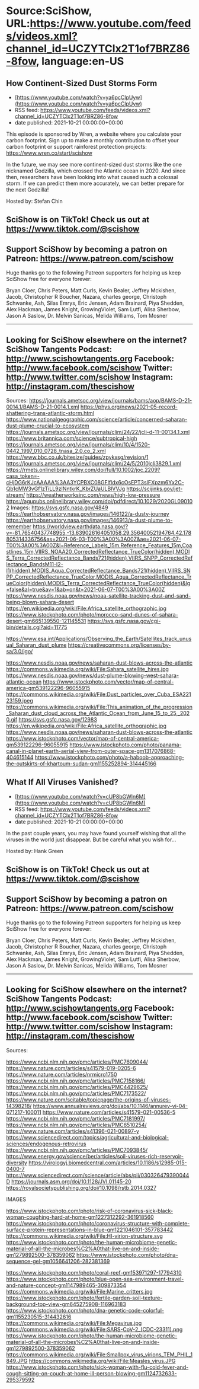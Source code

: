 # Source:SciShow, URL:https://www.youtube.com/feeds/videos.xml?channel_id=UCZYTClx2T1of7BRZ86-8fow, language:en-US

## How Continent-Sized Dust Storms Form
 - [https://www.youtube.com/watch?v=ya6pcClpUyw](https://www.youtube.com/watch?v=ya6pcClpUyw)
 - RSS feed: https://www.youtube.com/feeds/videos.xml?channel_id=UCZYTClx2T1of7BRZ86-8fow
 - date published: 2021-10-21 00:00:00+00:00

This episode is sponsored by Wren, a website where you calculate your carbon footprint. Sign up to make a monthly contribution to offset your carbon footprint or support rainforest protection projects: https://www.wren.co/start/scishow

In the future, we may see more continent-sized dust storms like the one nicknamed Godzilla, which crossed the Atlantic ocean in 2020. And since then, researchers have been looking into what caused such a colossal storm. If we can predict them more accurately, we can better prepare for the next Godzilla!

Hosted by: Stefan Chin

SciShow is on TikTok!  Check us out at https://www.tiktok.com/@scishow 
----------
Support SciShow by becoming a patron on Patreon: https://www.patreon.com/scishow
----------
Huge thanks go to the following Patreon supporters for helping us keep SciShow free for everyone forever:

Bryan Cloer, Chris Peters, Matt Curls, Kevin Bealer, Jeffrey Mckishen, Jacob, Christopher R Boucher, Nazara, charles george, Christoph Schwanke, Ash, Silas Emrys, Eric Jensen, Adam Brainard, Piya Shedden, Alex Hackman, James Knight, GrowingViolet, Sam Lutfi, Alisa Sherbow, Jason A Saslow, Dr. Melvin Sanicas, Melida Williams, Tom Mosner

----------
Looking for SciShow elsewhere on the internet?
SciShow Tangents Podcast: http://www.scishowtangents.org
Facebook: http://www.facebook.com/scishow
Twitter: http://www.twitter.com/scishow
Instagram: http://instagram.com/thescishow
----------
Sources:
https://journals.ametsoc.org/view/journals/bams/aop/BAMS-D-21-0014.1/BAMS-D-21-0014.1.xml
https://phys.org/news/2021-05-record-shattering-trans-atlantic-storm.html
https://www.nationalgeographic.com/science/article/concerned-saharan-dust-plume-crucial-to-ecosystem
https://journals.ametsoc.org/view/journals/clim/24/22/jcli-d-11-00134.1.xml
https://www.britannica.com/science/subtropical-high
https://journals.ametsoc.org/view/journals/clim/10/4/1520-0442_1997_010_0728_tnasa_2.0.co_2.xml
https://www.bbc.co.uk/bitesize/guides/zpykxsg/revision/1
https://journals.ametsoc.org/view/journals/clim/24/5/2010jcli3829.1.xml
https://rmets.onlinelibrary.wiley.com/doi/full/10.1002/joc.2209?casa_token=-cHjDG6rKJcAAAAA%3AA3YCPBXC08GFlfldx6cOsEPT3sIFXpzm6Yx2C-Qb1cMW3vGf1zTiLL9zINntkrK_KbrZUaULBlVVJg
https://scijinks.gov/jet-stream/
https://weatherworksinc.com/news/high-low-pressure
https://agupubs.onlinelibrary.wiley.com/doi/pdfdirect/10.1029/2020GL090102
Images:
https://svs.gsfc.nasa.gov/4849
https://earthobservatory.nasa.gov/images/146122/a-dusty-journey
https://earthobservatory.nasa.gov/images/146913/a-dust-plume-to-remember
https://worldview.earthdata.nasa.gov/?v=-81.76540437748955,-13.639026164051058,29.35640052194764,42.178805314336756&as=2021-06-03-T00%3A00%3A00Z&ae=2021-06-07-T00%3A00%3A00Z&l=Reference_Labels_15m,Reference_Features_15m,Coastlines_15m,VIIRS_NOAA20_CorrectedReflectance_TrueColor(hidden),MODIS_Terra_CorrectedReflectance_Bands721(hidden),VIIRS_SNPP_CorrectedReflectance_BandsM11-I2-I1(hidden),MODIS_Aqua_CorrectedReflectance_Bands721(hidden),VIIRS_SNPP_CorrectedReflectance_TrueColor,MODIS_Aqua_CorrectedReflectance_TrueColor(hidden),MODIS_Terra_CorrectedReflectance_TrueColor(hidden)&lg=false&al=true&av=1&ab=on&t=2021-06-07-T00%3A00%3A00Z
https://www.nesdis.noaa.gov/news/noaa-satellite-tracking-dust-and-sand-being-blown-sahara-desert
https://en.wikipedia.org/wiki/File:Africa_satellite_orthographic.jpg
https://www.istockphoto.com/photo/morocco-sand-dunes-of-sahara-desert-gm665139550-121145531
https://svs.gsfc.nasa.gov/cgi-bin/details.cgi?aid=11775

https://www.esa.int/Applications/Observing_the_Earth/Satellites_track_unusual_Saharan_dust_plume
https://creativecommons.org/licenses/by-sa/3.0/igo/

https://www.nesdis.noaa.gov/news/saharan-dust-blows-across-the-atlantic
https://commons.wikimedia.org/wiki/File:Sahara_satellite_hires.jpg
https://www.nesdis.noaa.gov/news/dust-plume-blowing-west-sahara-atlantic-ocean
https://www.istockphoto.com/vector/map-of-central-america-gm539122296-96055915
https://commons.wikimedia.org/wiki/File:Dust_particles_over_Cuba_ESA22123159.jpeg
https://commons.wikimedia.org/wiki/File:This_animation_of_the_progression_Saharan_dust_cloud_across_the_Atlantic_Ocean_from_June_15_to_25,_2020.gif
https://svs.gsfc.nasa.gov/12983
https://en.wikipedia.org/wiki/File:Africa_satellite_orthographic.jpg
https://www.nesdis.noaa.gov/news/saharan-dust-blows-across-the-atlantic
https://www.istockphoto.com/vector/map-of-central-america-gm539122296-96055915
https://www.istockphoto.com/photo/panama-canal-in-planet-earth-aerial-view-from-outer-space-gm1317076868-404615144
https://www.istockphoto.com/photo/a-haboob-approaching-the-outskirts-of-khartoum-sudan-gm1155252894-314445166

## What If All Viruses Vanished?
 - [https://www.youtube.com/watch?v=cUP8bGWln6M](https://www.youtube.com/watch?v=cUP8bGWln6M)
 - RSS feed: https://www.youtube.com/feeds/videos.xml?channel_id=UCZYTClx2T1of7BRZ86-8fow
 - date published: 2021-10-21 00:00:00+00:00

In the past couple years, you may have found yourself wishing that all the viruses in the world just disappear. But be careful what you wish for...

Hosted by: Hank Green

SciShow is on TikTok!  Check us out at https://www.tiktok.com/@scishow 
----------
Support SciShow by becoming a patron on Patreon: https://www.patreon.com/scishow
----------
Huge thanks go to the following Patreon supporters for helping us keep SciShow free for everyone forever:

Bryan Cloer, Chris Peters, Matt Curls, Kevin Bealer, Jeffrey Mckishen, Jacob, Christopher R Boucher, Nazara, charles george, Christoph Schwanke, Ash, Silas Emrys, Eric Jensen, Adam Brainard, Piya Shedden, Alex Hackman, James Knight, GrowingViolet, Sam Lutfi, Alisa Sherbow, Jason A Saslow, Dr. Melvin Sanicas, Melida Williams, Tom Mosner

----------
Looking for SciShow elsewhere on the internet?
SciShow Tangents Podcast: http://www.scishowtangents.org
Facebook: http://www.facebook.com/scishow
Twitter: http://www.twitter.com/scishow
Instagram: http://instagram.com/thescishow
----------
Sources:

https://www.ncbi.nlm.nih.gov/pmc/articles/PMC7609044/ 
https://www.nature.com/articles/s41579-019-0205-6 
https://www.nature.com/articles/nrmicro1750 
https://www.ncbi.nlm.nih.gov/pmc/articles/PMC7158166/ 
https://www.ncbi.nlm.nih.gov/pmc/articles/PMC4429625/ 
https://www.ncbi.nlm.nih.gov/pmc/articles/PMC7173522/ 
https://www.nature.com/scitable/topicpage/the-origins-of-viruses-14398218/ 
https://www.annualreviews.org/doi/abs/10.1146/annurev-vi-04-071217-100011 
https://www.nature.com/articles/s41579-021-00536-5 
https://www.ncbi.nlm.nih.gov/pmc/articles/PMC7181997/ 
https://www.ncbi.nlm.nih.gov/pmc/articles/PMC6510254/ 
https://www.nature.com/articles/s41396-021-00897-y 
https://www.sciencedirect.com/topics/agricultural-and-biological-sciences/endogenous-retrovirus 
https://www.ncbi.nlm.nih.gov/pmc/articles/PMC7093845/ 
https://www.energy.gov/science/ber/articles/soil-viruses-rich-reservoir-diversity 
https://virologyj.biomedcentral.com/articles/10.1186/s12985-015-0400-7 
https://www.sciencedirect.com/science/article/abs/pii/030326479390044D 
https://journals.asm.org/doi/10.1128/JVI.01145-20 
https://royalsocietypublishing.org/doi/10.1098/rstb.2014.0327


IMAGES

https://www.istockphoto.com/photo/risk-of-coronavirus-sick-black-woman-coughing-hard-at-home-gm1227312292-361918560
https://www.istockphoto.com/photo/coronavirus-structure-with-complete-surface-protein-representations-in-blue-gm1221046101-357783442
https://commons.wikimedia.org/wiki/File:HI-virion-structure.svg
https://www.istockphoto.com/photo/the-human-microbiome-genetic-material-of-all-the-microbes%C2%A0that-live-on-and-inside-gm1279892500-378359062
https://www.istockphoto.com/photo/dna-sequence-gel-gm1056641206-282381369

https://www.istockphoto.com/photo/coral-reef-gm153971297-17794310
https://www.istockphoto.com/photo/blue-open-sea-environment-travel-and-nature-concept-gm1147989465-309873354
https://commons.wikimedia.org/wiki/File:Marine_critters.jpg
https://www.istockphoto.com/photo/fertile-garden-soil-texture-background-top-view-gm645275908-116963183
https://www.istockphoto.com/photo/dna-genetic-code-colorful-gm1155230515-314432616
https://commons.wikimedia.org/wiki/File:Megavirus.jpg
https://commons.wikimedia.org/wiki/File:SARS-CoV-2_(CDC-23311).png
https://www.istockphoto.com/photo/the-human-microbiome-genetic-material-of-all-the-microbes%C2%A0that-live-on-and-inside-gm1279892500-378359062
https://commons.wikimedia.org/wiki/File:Smallpox_virus_virions_TEM_PHIL_1849.JPG
https://commons.wikimedia.org/wiki/File:Measles_virus.JPG
https://www.istockphoto.com/photo/sick-woman-with-flu-cold-fever-and-cough-sitting-on-couch-at-home-ill-person-blowing-gm1124732633-295379592

